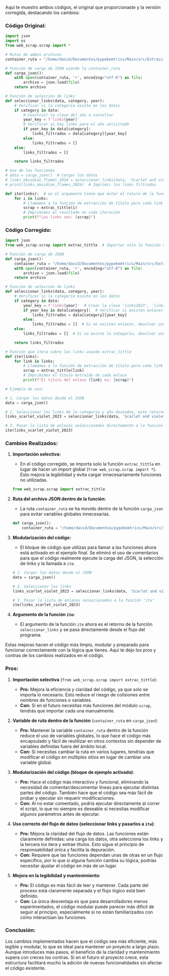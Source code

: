 Aquí te muestro ambos códigos, el original que proporcionaste y la versión corregida, destacando los cambios:

### Código Original:
```python
import json
import os
from web_scrap.scrap import *

# Rutas de ambos archivos
container_ruta = "/home/david/Documentos/pypokemtrics/Main/src/Extraccion/json/Link_Container.json"

# Función de carga de JSON usando la container_ruta
def carga_json():
    with open(container_ruta, 'r', encoding="utf-8") as file:
        archivo = json.load(file)
    return archivo

# Función de selección de links
def seleccionar_links(data, category, year):
    # Verificar si la categoría existe en los datos
    if category in data:
        # Construir la clave del año a consultar
        year_key = f'links{year}'
        # Verificar si hay links para el año solicitado
        if year_key in data[category]:
            links_filtrados = data[category][year_key]
        else:
            links_filtrados = []
    else:
        links_filtrados = []

    return links_filtrados

# Uso de las funciones
# data = carga_json()  # Cargar los datos
# links_obsidian_flames_2024 = seleccionar_links(data, 'Scarlet and violet base', '2023')
# print(links_obsidian_flames_2024)  # Imprimir los links filtrados

def ite(links):  # en el argumento tiene que estar el return de la funcion seleccionar_links
    for i in links:
        # Llamamos a la función de extracción de título para cada link
        scrap = extrac_tittle(i)
        # Imprimimos el resultado en cada iteración
        print(f"Los links son: {scrap}")
```

### Código Corregido:

```python
import json
from web_scrap.scrap import extrac_tittle  # Importar solo la función que se necesita

# Función de carga de JSON
def carga_json():
    container_ruta = "/home/david/Documentos/pypokemtrics/Main/src/Extraccion/json/Link_Container.json"
    with open(container_ruta, 'r', encoding="utf-8") as file:
        archivo = json.load(file)
    return archivo

# Función de selección de links
def seleccionar_links(data, category, year):
    # Verificar si la categoría existe en los datos
    if category in data:
        year_key = f'links{year}'  # Crear la clave 'links2023', 'links2024', etc.
        if year_key in data[category]:  # Verificar si existen enlaces para ese año
            links_filtrados = data[category][year_key]
        else:
            links_filtrados = []  # Si no existen enlaces, devolver una lista vacía
    else:
        links_filtrados = []  # Si no existe la categoría, devolver una lista vacía

    return links_filtrados

# Función que itera sobre los links usando extrac_tittle
def ite(links):
    for link in links:
        # Llamamos a la función de extracción de título para cada link
        scrap = extrac_tittle(link)
        # Imprimimos el título extraído de cada enlace
        print(f"El título del enlace {link} es: {scrap}")

# Ejemplo de uso:

# 1. Cargar los datos desde el JSON
data = carga_json()

# 2. Seleccionar los links de la categoría y año deseados, este retorno será pasado como argumento a 'ite'
links_scarlet_violet_2023 = seleccionar_links(data, 'Scarlet and violet base', '2023')

# 3. Pasar la lista de enlaces seleccionados directamente a la función 'ite' para hacer el scraping
ite(links_scarlet_violet_2023)
```

### Cambios Realizados:

1. **Importación selectiva:**
   - En el código corregido, se importa solo la función `extrac_tittle` en lugar de hacer un import global (`from web_scrap.scrap import *`). Esto mejora la legibilidad y evita cargar innecesariamente funciones no utilizadas.

   ```python
   from web_scrap.scrap import extrac_tittle
   ```

2. **Ruta del archivo JSON dentro de la función:**
   - La ruta `container_ruta` se ha movido dentro de la función `carga_json` para evitar variables globales innecesarias.
   
   ```python
   def carga_json():
       container_ruta = "/home/david/Documentos/pypokemtrics/Main/src/Extraccion/json/Link_Container.json"
   ```

3. **Modularización del código:**
   - El bloque de código que utilizas para llamar a las funciones ahora está activado en el ejemplo final. Se eliminó el uso de comentarios para que el código realmente ejecute la carga del JSON, la selección de links y la llamada a `ite`.
   
   ```python
   # 1. Cargar los datos desde el JSON
   data = carga_json()

   # 2. Seleccionar los links
   links_scarlet_violet_2023 = seleccionar_links(data, 'Scarlet and violet base', '2023')

   # 3. Pasar la lista de enlaces seleccionados a la función 'ite'
   ite(links_scarlet_violet_2023)
   ```

4. **Argumento de la función `ite`:**
   - El argumento de la función `ite` ahora es el retorno de la función `seleccionar_links` y se pasa directamente desde el flujo del programa.

Estas mejoras hacen el código más limpio, modular y preparado para funcionar correctamente con la lógica que tienes.
Aquí te dejo los pros y contras de los cambios realizados en el código.

### Pros:

1. **Importación selectiva** (`from web_scrap.scrap import extrac_tittle`):
   - **Pro:** Mejora la eficiencia y claridad del código, ya que solo se importa lo necesario. Esto reduce el riesgo de colisiones entre nombres de funciones o variables.
   - **Con:** Si en el futuro necesitas más funciones del módulo `scrap`, tendrás que importar cada una manualmente.

2. **Variable de ruta dentro de la función** (`container_ruta` en `carga_json`):
   - **Pro:** Mantener la variable `container_ruta` dentro de la función reduce el uso de variables globales, lo que hace el código más encapsulado y fácil de reutilizar en otros contextos sin depender de variables definidas fuera del ámbito local.
   - **Con:** Si necesitas cambiar la ruta en varios lugares, tendrías que modificar el código en múltiples sitios en lugar de cambiar una variable global.

3. **Modularización del código (bloque de ejemplo activado)**:
   - **Pro:** Hace el código más interactivo y funcional, eliminando la necesidad de comentar/descomentar líneas para ejecutar distintas partes del código. También hace que el código sea más fácil de probar y ejecutar sin requerir modificaciones.
   - **Con:** Al no estar comentado, podría ejecutar directamente al correr el script, lo que no siempre es deseable si necesitas modificar algunos parámetros antes de ejecutar.

4. **Uso correcto del flujo de datos (seleccionar links y pasarlos a `ite`)**:
   - **Pro:** Mejora la claridad del flujo de datos. Las funciones están claramente definidas: una carga los datos, otra selecciona los links y la tercera los itera y extrae títulos. Esto sigue el principio de responsabilidad única y facilita la depuración.
   - **Con:** Requiere que las funciones dependan unas de otras en un flujo específico, por lo que si alguna función cambia su lógica, podrías necesitar ajustar el código en más de un lugar.

5. **Mejora en la legibilidad y mantenimiento**:
   - **Pro:** El código es más fácil de leer y mantener. Cada parte del proceso está claramente separada y el flujo lógico está bien definido.
   - **Con:** La única desventaja es que para desarrolladores menos experimentados, el código modular puede parecer más difícil de seguir al principio, especialmente si no están familiarizados con cómo interactúan las funciones.

### Conclusión:
Los cambios implementados hacen que el código sea más eficiente, más legible y modular, lo que es ideal para mantener un proyecto a largo plazo. Aunque introduces más pasos, el beneficio de la claridad y mantenimiento supera con creces los contras. Si en el futuro el proyecto crece, esta estructura facilitará mucho la adición de nuevas funcionalidades sin afectar el código existente.